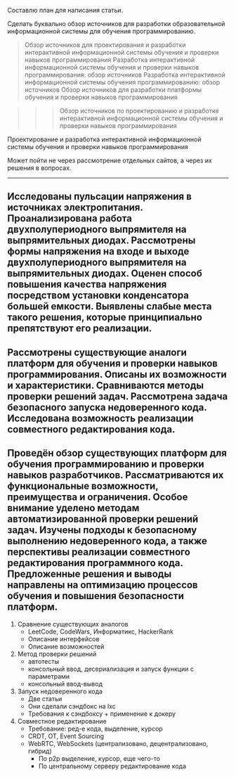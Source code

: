 Составлю план для написания статьи.

Сделать буквально обзор источников для разработки образовательной информационной системы для обучения программированию.

> Обзор источников для проектирования и разработки интерактивной информационной системы обучения и проверки навыков
> программирования
> Разработка интерактивной информационной системы обучения и проверки навыков программирования: обзор источников
> Разработка интерактивной информационной системы обучения программированию: обзор источников
> Обзор источников для разработки платформы обучения и проверки навыков программирования


> > > Обзор источников по проектированию и разработке интерактивной информационной системы обучения и проверки навыков
> > > программирования

Проектирование и разработка интерактивной информационной системы обучения и проверки навыков программирования

Может пойти не через рассмотрение отдельных сайтов,
а через их решения в вопросах.

--- 
Исследованы пульсации напряжения в источниках электропитания. Проанализирована работа двухполупериодного выпрямителя на
выпрямительных диодах.
Рассмотрены формы напряжения на входе и выходе двухполупериодного выпрямителя на выпрямительных диодах.
Оценен способ повышения качества напряжения посредством установки конденсатора большей емкости.
Выявлены слабые места такого решения, которые принципиально препятствуют его реализации.
---
Рассмотрены существующие аналоги платформ для обучения и проверки навыков программирования. Описаны их возможности и
характеристики.
Сравниваются методы проверки решений задач.
Рассмотрена задача безопасного запуска недоверенного кода.
Исследована возможность реализации совместного редактирования кода.
---
Проведён обзор существующих платформ для обучения программированию и проверки навыков разработчиков.
Рассматриваются их функциональные возможности, преимущества и ограничения.
Особое внимание уделено методам автоматизированной проверки решений задач.
Изучены подходы к безопасному выполнению недоверенного кода, а также перспективы реализации совместного редактирования
программного кода.
Предложенные решения и выводы направлены на оптимизацию процессов обучения и повышения безопасности платформ.
---

1. Сравнение существующих аналогов
    - LeetCode, CodeWars, Информатикс, HackerRank
    - Описание интерфейсов
    - Описание возможностей
2. Метод проверки решений
    - автотесты
    - консольный ввод, десериализация и запуск функции с параметрами
    - консольный ввод-вывод
3. Запуск недоверенного кода
    - Две статьи
    - Они сделали сэндбокс на lxc
    - Требования к сэндбоксу + применение к докеру
4. Совместное редактирование
    - Требование: ред-е кода, выделение, курсор
    - CRDT, OT, Event Sourcing
    - WebRTC, WebSockets (централизовано, децентрализовано, гибрид)
        - По p2p выделение, курсор, еще чего-то
        - По центральному серверу редактирование кода
   
   